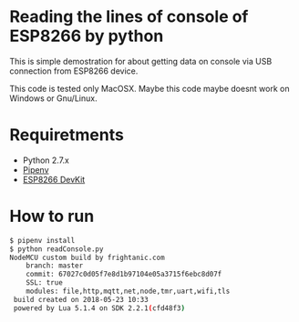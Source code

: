 # Reading the lines of console of ESP8266 by python

This is simple demostration for about getting data on console via USB connection from ESP8266 device. 

This code is tested only MacOSX. Maybe this code maybe doesnt work on Windows or Gnu/Linux.

# Requiretments
- Python 2.7.x
- [Pipenv](https://docs.python-guide.org/dev/virtualenvs/)
- [ESP8266 DevKit](https://github.com/nodemcu/nodemcu-devkit/tree/master/Drivers)

# How to run
```sh
$ pipenv install
$ python readConsole.py
NodeMCU custom build by frightanic.com
	branch: master
	commit: 67027c0d05f7e8d1b97104e05a3715f6ebc8d07f
	SSL: true
	modules: file,http,mqtt,net,node,tmr,uart,wifi,tls
 build created on 2018-05-23 10:33
 powered by Lua 5.1.4 on SDK 2.2.1(cfd48f3)
```
